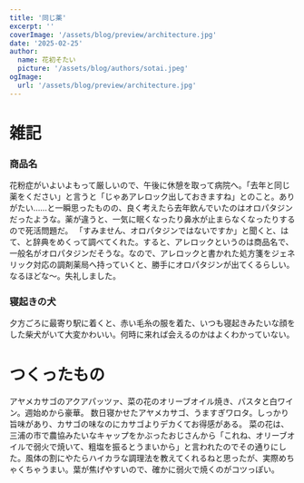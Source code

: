 ```yaml
---
title: '同じ薬'
excerpt: ''
coverImage: '/assets/blog/preview/architecture.jpg'
date: '2025-02-25'
author:
  name: 花初そたい
  picture: '/assets/blog/authors/sotai.jpeg'
ogImage:
  url: '/assets/blog/preview/architecture.jpg'
---
```

# 雑記
### 商品名
花粉症がいよいよもって厳しいので、午後に休憩を取って病院へ。「去年と同じ薬をください」と言うと「じゃあアレロック出しておきますね」とのこと。ありがたい……と一瞬思ったものの、良く考えたら去年飲んでいたのはオロパタジンだったような。薬が違うと、一気に眠くなったり鼻水が止まらなくなったりするので死活問題だ。
「すみません、オロパタジンではないですか」と聞くと、はて、と辞典をめくって調べてくれた。すると、アレロックというのは商品名で、一般名がオロパタジンだそうな。なので、アレロックと書かれた処方箋をジェネリック対応の調剤薬局へ持っていくと、勝手にオロパタジンが出てくるらしい。なるほどな～。失礼しました。

### 寝起きの犬
夕方ごろに最寄り駅に着くと、赤い毛糸の服を着た、いつも寝起きみたいな顔をした柴犬がいて大変かわいい。何時に来れば会えるのかはよくわかっていない。

# つくったもの
アヤメカサゴのアクアパッツァ、菜の花のオリーブオイル焼き、パスタと白ワイン。週始めから豪華。
数日寝かせたアヤメカサゴ、うますぎワロタ。しっかり旨味があり、カサゴの味なのにカサゴよりデカくてお得感がある。
菜の花は、三浦の市で農協みたいなキャップをかぶったおじさんから「これね、オリーブオイルで弱火で焼いて、粗塩を振るとうまいから」と言われたのでその通りにした。風体の割にやたらハイカラな調理法を教えてくれるねと思ったが、実際めちゃくちゃうまい。葉が焦げやすいので、確かに弱火で焼くのがコツっぽい。